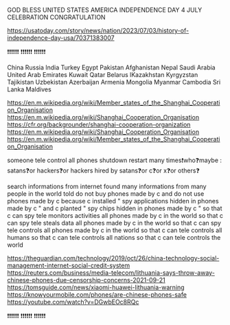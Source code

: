 GOD BLESS UNITED STATES AMERICA INDEPENDENCE DAY 4 JULY CELEBRATION CONGRATULATION

https://usatoday.com/story/news/nation/2023/07/03/history-of-independence-day-usa/70371383007

❗❗❗❗❗❗ ❗❗❗❗❗❗ ❗❗❗❗❗❗

China Russia India Turkey Egypt Pakistan Afghanistan Nepal Saudi Arabia United Arab Emirates Kuwait Qatar Belarus lKazakhstan Kyrgyzstan Tajikistan Uzbekistan Azerbaijan Armenia Mongolia Myanmar Cambodia Sri Lanka Maldives

https://en.m.wikipedia.org/wiki/Member_states_of_the_Shanghai_Cooperation_Organisation
https://en.m.wikipedia.org/wiki/Shanghai_Cooperation_Organisation
https://cfr.org/backgrounder/shanghai-cooperation-organization
https://en.m.wikipedia.org/wiki/Shanghai_Cooperation_Organisation
https://en.m.wikipedia.org/wiki/Member_states_of_the_Shanghai_Cooperation_Organisation

someone tele control all phones shutdown restart many times❗who❓maybe : satans❓or hackers❓or hackers hired by satans❓or c❓or x❓or others❓

search informations from internet found many informations from many people in the world told do not buy phones made by c and do not use phones made by c because c installed " spy applications hidden in phones made by c " and c planted " spy chips hidden in phones made by c " so that c can spy tele monitors activities all phones made by c in the world so that c can spy tele steals data all phones made by c in the world so that c can spy tele controls all phones made by c in the world so that c can tele controls all humans so that c can tele controls all nations so that c can tele controls the world

https://theguardian.com/technology/2019/oct/26/china-technology-social-management-internet-social-credit-system
https://reuters.com/business/media-telecom/lithuania-says-throw-away-chinese-phones-due-censorship-concerns-2021-09-21
https://tomsguide.com/news/xiaomi-huawei-lithuania-warning
https://knowyourmobile.com/phones/are-chinese-phones-safe
https://youtube.com/watch?v=DGwbEOc8RQc

❗❗❗❗❗❗ ❗❗❗❗❗❗ ❗❗❗❗❗❗
